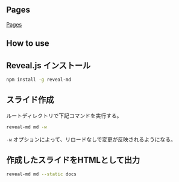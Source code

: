 ## Pages
<a href="https://tatsurou-yajima.github.io/Head-first-for-study-meeting/" target="_blank">Pages</a>	

## How to use
## Reveal.js インストール
```sh
npm install -g reveal-md
```

## スライド作成
ルートディレクトリで下記コマンドを実行する。
```sh
reveal-md md -w
```

`-w` オプションによって、リロードなしで変更が反映されるようになる。

## 作成したスライドをHTMLとして出力
```sh
reveal-md md --static docs
```
